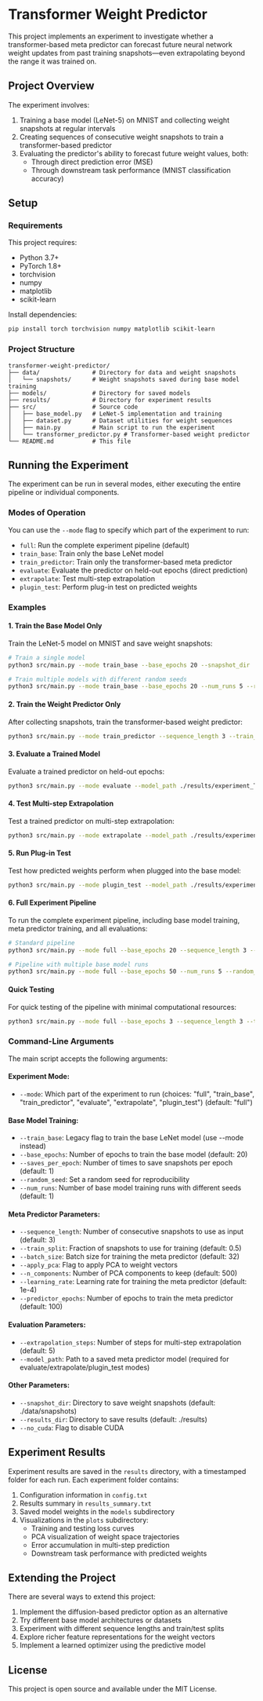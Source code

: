 # Transformer Weight Predictor

This project implements an experiment to investigate whether a transformer-based meta predictor can forecast future neural network weight updates from past training snapshots—even extrapolating beyond the range it was trained on.

## Project Overview

The experiment involves:

1. Training a base model (LeNet-5) on MNIST and collecting weight snapshots at regular intervals
2. Creating sequences of consecutive weight snapshots to train a transformer-based predictor
3. Evaluating the predictor's ability to forecast future weight values, both:
   - Through direct prediction error (MSE)
   - Through downstream task performance (MNIST classification accuracy)

## Setup

### Requirements

This project requires:
- Python 3.7+
- PyTorch 1.8+
- torchvision
- numpy
- matplotlib
- scikit-learn

Install dependencies:

```bash
pip install torch torchvision numpy matplotlib scikit-learn
```

### Project Structure

```
transformer-weight-predictor/
├── data/               # Directory for data and weight snapshots
│   └── snapshots/      # Weight snapshots saved during base model training
├── models/             # Directory for saved models
├── results/            # Directory for experiment results
├── src/                # Source code
│   ├── base_model.py   # LeNet-5 implementation and training
│   ├── dataset.py      # Dataset utilities for weight sequences
│   ├── main.py         # Main script to run the experiment
│   └── transformer_predictor.py # Transformer-based weight predictor
└── README.md           # This file
```

## Running the Experiment

The experiment can be run in several modes, either executing the entire pipeline or individual components.

### Modes of Operation

You can use the `--mode` flag to specify which part of the experiment to run:

- `full`: Run the complete experiment pipeline (default)
- `train_base`: Train only the base LeNet model
- `train_predictor`: Train only the transformer-based meta predictor
- `evaluate`: Evaluate the predictor on held-out epochs (direct prediction)
- `extrapolate`: Test multi-step extrapolation
- `plugin_test`: Perform plug-in test on predicted weights

### Examples

#### 1. Train the Base Model Only

Train the LeNet-5 model on MNIST and save weight snapshots:

```bash
# Train a single model
python3 src/main.py --mode train_base --base_epochs 20 --snapshot_dir ./data/snapshots

# Train multiple models with different random seeds
python3 src/main.py --mode train_base --base_epochs 20 --num_runs 5 --random_seed 42 --snapshot_frequency 2 --snapshot_dir ./data/snapshots
```

#### 2. Train the Weight Predictor Only

After collecting snapshots, train the transformer-based weight predictor:

```bash
python3 src/main.py --mode train_predictor --sequence_length 3 --train_split 0.5 --batch_size 32 --apply_pca --n_components 500 --predictor_epochs 100 --snapshot_dir ./data/snapshots
```

#### 3. Evaluate a Trained Model

Evaluate a trained predictor on held-out epochs:

```bash
python3 src/main.py --mode evaluate --model_path ./results/experiment_TIMESTAMP/models/transformer_predictor.pt --snapshot_dir ./data/snapshots --apply_pca --n_components 500
```

#### 4. Test Multi-step Extrapolation

Test a trained predictor on multi-step extrapolation:

```bash
python3 src/main.py --mode extrapolate --model_path ./results/experiment_TIMESTAMP/models/transformer_predictor.pt --extrapolation_steps 5 --snapshot_dir ./data/snapshots --apply_pca --n_components 500
```

#### 5. Run Plug-in Test

Test how predicted weights perform when plugged into the base model:

```bash
python3 src/main.py --mode plugin_test --model_path ./results/experiment_TIMESTAMP/models/transformer_predictor.pt --snapshot_dir ./data/snapshots --apply_pca --n_components 500
```

#### 6. Full Experiment Pipeline

To run the complete experiment pipeline, including base model training, meta predictor training, and all evaluations:

```bash
# Standard pipeline
python3 src/main.py --mode full --base_epochs 20 --sequence_length 3 --train_split 0.5 --batch_size 32 --apply_pca --n_components 500 --predictor_epochs 100 --extrapolation_steps 5

# Pipeline with multiple base model runs
python3 src/main.py --mode full --base_epochs 50 --num_runs 5 --random_seed 42 --snapshot_frequency 2 --sequence_length 3 --train_split 0.5 --batch_size 32 --apply_pca --n_components 500 --predictor_epochs 100 --extrapolation_steps 5
```

#### Quick Testing

For quick testing of the pipeline with minimal computational resources:

```bash
python3 src/main.py --mode full --base_epochs 3 --sequence_length 3 --train_split 0.5 --batch_size 32 --apply_pca --n_components 100 --predictor_epochs 5 --extrapolation_steps 2
```

### Command-Line Arguments

The main script accepts the following arguments:

#### Experiment Mode:
- `--mode`: Which part of the experiment to run (choices: "full", "train_base", "train_predictor", "evaluate", "extrapolate", "plugin_test") (default: "full")

#### Base Model Training:
- `--train_base`: Legacy flag to train the base LeNet model (use --mode instead)
- `--base_epochs`: Number of epochs to train the base model (default: 20)
- `--saves_per_epoch`: Number of times to save snapshots per epoch (default: 1)
- `--random_seed`: Set a random seed for reproducibility
- `--num_runs`: Number of base model training runs with different seeds (default: 1)

#### Meta Predictor Parameters:
- `--sequence_length`: Number of consecutive snapshots to use as input (default: 3)
- `--train_split`: Fraction of snapshots to use for training (default: 0.5)
- `--batch_size`: Batch size for training the meta predictor (default: 32)
- `--apply_pca`: Flag to apply PCA to weight vectors
- `--n_components`: Number of PCA components to keep (default: 500)
- `--learning_rate`: Learning rate for training the meta predictor (default: 1e-4)
- `--predictor_epochs`: Number of epochs to train the meta predictor (default: 100)

#### Evaluation Parameters:
- `--extrapolation_steps`: Number of steps for multi-step extrapolation (default: 5)
- `--model_path`: Path to a saved meta predictor model (required for evaluate/extrapolate/plugin_test modes)

#### Other Parameters:
- `--snapshot_dir`: Directory to save weight snapshots (default: ./data/snapshots)
- `--results_dir`: Directory to save results (default: ./results)
- `--no_cuda`: Flag to disable CUDA

## Experiment Results

Experiment results are saved in the `results` directory, with a timestamped folder for each run. Each experiment folder contains:

1. Configuration information in `config.txt`
2. Results summary in `results_summary.txt`
3. Saved model weights in the `models` subdirectory
4. Visualizations in the `plots` subdirectory:
   - Training and testing loss curves
   - PCA visualization of weight space trajectories
   - Error accumulation in multi-step prediction
   - Downstream task performance with predicted weights

## Extending the Project

There are several ways to extend this project:

1. Implement the diffusion-based predictor option as an alternative
2. Try different base model architectures or datasets
3. Experiment with different sequence lengths and train/test splits
4. Explore richer feature representations for the weight vectors
5. Implement a learned optimizer using the predictive model

## License

This project is open source and available under the MIT License.
